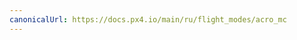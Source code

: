 ```yaml
---
canonicalUrl: https://docs.px4.io/main/ru/flight_modes/acro_mc
---
```


<Redirect to="../flight_modes_mc/acro" />
